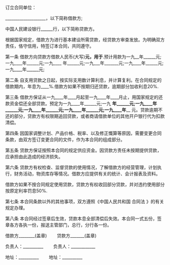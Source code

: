 
 


订立合同单位：


____________________，以下简称借款方;


中国人民建设银行______行，以下简称贷款方。


根据国家规定，借款方为进行基本建设所需贷款，经贷款方审查发放。为明确双方责任，恪守信用，特签订本合同，共同遵守。


第一条 借款方向贷款方借款人民币(大写)______元，用于______.预计用款为一九__年______元;一九____年______元;一九____ 年______元;一九___年_______元;一九____年______元;一九____年______元;


第二条 自支用贷款之日起，按实际支用数计算利息，并计算复利。在合同规定的借款期内，年息为____%.借款方如果不按期归还贷款，逾期部分加收利息20%.


第三条 借款方保证从一九____年____月起至一九____年____月止，用国家规定的还款资金偿还全部贷款。预定为一九____年______元;一九 ____年______元;一九____年______元;一九____年______元;一九____年______元;一九____年______ 元。贷款逾期不还的部分，贷款方有权限期追回贷款，或者商请借款单位的其他开户银行代为扣款清偿。


第四条 因国家调整计划、产品价格、税率、以及修正慨算等原因，需要变更合同条款，由双方签订变更合同的文件，作为本合同的组成部分。


第五条 贷款方保证按照本合同的规定供应资金。因贷款方责任未按期提供贷款，应承担由此造成的经济损失。


第六条 贷款方有权检查、监督贷款的使用情况，了解借款方的经营管理，计划执行，财务活动，物资库存等情况。借款方应提供有关的统计、会计报表及资料。


借款方如果不按合同规定使用贷款，贷款方有权收回部分贷款，并对违约使用部分按原定利率罚息50%.


第七条 本合同条款以外的其他事项，双方遵照《中国人民共和国
合同法
》的有关规定办理。


第八条 本合同经过签章后生效，贷款本息全部清偿后失效。本合同一式五份，签章各方各执一份，报送主管部门，总行，分行各一份。


借款方________(盖章)　　 贷款方_______(盖章)


负责人：__________ 　　负责人：____________


地址：__________ 　　地址：__________
 


 

 
 
 
 
 
  


  
 

  


  


  
 
 
 
 

